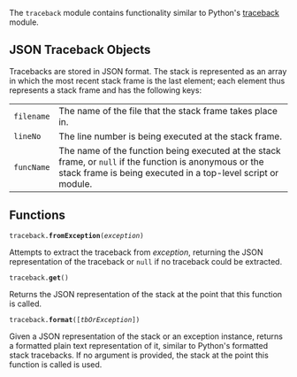 The `traceback` module contains functionality similar to
Python's [traceback] module.

## JSON Traceback Objects ##

Tracebacks are stored in JSON format. The stack is represented as an
array in which the most recent stack frame is the last element; each
element thus represents a stack frame and has the following keys:

<table>
  <tr>
    <td><code>filename</code></td>
    <td>The name of the file that the stack frame takes place in.</td>
  </tr>
  <tr>
    <td><code>lineNo</code></td>
    <td>The line number is being executed at the stack frame.</td>
  </tr>
  <tr>
    <td><code>funcName</code></td>
    <td>The name of the function being executed at the stack frame, or
    <code>null</code> if the function is anonymous or the stack frame is
    being executed in a top-level script or module.</td>
  </tr>
</table>

## Functions ##

<code>traceback.**fromException**(*exception*)</code>

Attempts to extract the traceback from *exception*, returning the
JSON representation of the traceback or `null` if no traceback
could be extracted.

<code>traceback.**get**()</code>

Returns the JSON representation of the stack at the point that this
function is called.

<code>traceback.**format**([*tbOrException*])</code>

Given a JSON representation of the stack or an exception instance,
returns a formatted plain text representation of it, similar to
Python's formatted stack tracebacks.  If no argument is provided, the
stack at the point this function is called is used.

  [traceback]: http://docs.python.org/library/traceback.html
